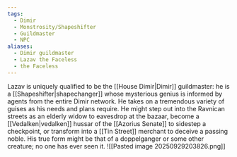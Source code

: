 ```yaml
---
tags:
  - Dimir
  - Monstrosity/Shapeshifter
  - Guildmaster
  - NPC
aliases:
  - Dimir guildmaster
  - Lazav the Faceless
  - the Faceless
---
```

Lazav is uniquely qualified to be the [[House Dimir|Dimir]] guildmaster: he is a [[Shapeshifter|shapechanger]] whose mysterious genius is informed by agents from the entire Dimir network. He takes on a tremendous variety of guises as his needs and plans require. He might step out into the Ravnican streets as an elderly widow to eavesdrop at the bazaar, become a [[Vedalken|vedalken]] hussar of the [[Azorius Senate]] to sidestep a checkpoint, or transform into a [[Tin Street]] merchant to deceive a passing noble. His true form might be that of a doppelganger or some other creature; no one has ever seen it.
![[Pasted image 20250929203826.png]]